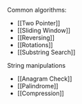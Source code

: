 Common algorithms:
- [[Two Pointer]]
- [[Sliding Window]]
- [[Reversing]]
- [[Rotations]]
- [[Substring Search]]

String manipulations
- [[Anagram Check]]
- [[Palindrome]]
- [[Compression]]
